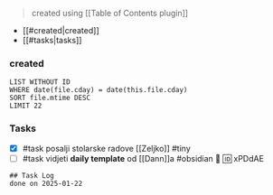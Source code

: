 > created using [[Table of Contents plugin]]
- [[#created|created]]
- [[#tasks|tasks]]

### created
```dataview
LIST WITHOUT ID
WHERE date(file.cday) = date(this.file.cday)
SORT file.mtime DESC
LIMIT 22
```
### Tasks 
- [x] #task posalji stolarske radove [[Zeljko]] #tiny
- [ ] #task vidjeti **daily template** od [[Dann]]a #obsidian 🔼 🆔 xPDdAE

```tasks
## Task Log
done on 2025-01-22
```

